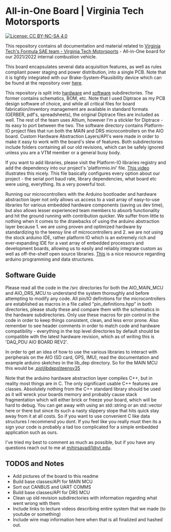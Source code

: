 # All-in-One Board | Virginia Tech Motorsports

[![License: CC BY-NC-SA 4.0](https://img.shields.io/badge/License-CC%20BY--NC--SA%204.0-lightgrey.svg)](https://creativecommons.org/licenses/by-nc-sa/4.0/)

This repository contains all documentation and material related to [Virginia Tech's Formula SAE team - Virginia Tech Motorsports](https://vtmotorsports.weebly.com/) - All-in-One board for our 2021/2022 internal combustion vehicle.

This board encapsulates several data acquisition features, as well as rules compliant power staging and power distribution, into a single PCB. Note that it is tightly integrated with our Brake-System-Plausibility device which can be found at the repository over [here](https://vtmotorsports.weebly.com/). 

This repository is split into [hardware](./hardware) and [software](./software) subdirectories. The former contains schematics, BOM, etc. Note that I used Diptrace as my PCB design software of choice, and while all critical files for board fabrication/inventory management are available in standard formats (GERBER, pdf's, spreadsheets), the original Diptrace files are included as well. The rest of the team uses Altium, however I'm a stickler for Diptrace - its easy to port between the two. The software directory contains Platform-IO project files that run both the MAIN and DRS microcontrollers on the AIO board. Custom Hardware Abstraction Layers/API's were made in order to make it easy to work with the board's slew of features. Both subdirectories include folders containing all our old revisions, which can be safely ignored unless you are a VTM member or a general busy body.  

If you want to add libraries, please visit the Platform-IO libraries registry and add the dependency into our project's 'platformio.ini' file. [This video](https://www.youtube.com/watch?v=buFKeqbafDI) illustrates this nicely. This file basically configures every option about our project - the serial port baud rate, library dependencies, what board etc were using, everything. Its a very powerful tool. 

Running our microcontrollers with the Arduino bootloader and hardware abstraction layer not only allows us access to a vast array of easy-to-use libraries for various embedded hardware components (saving us dev time), but also allows lesser experienced team members to absorb functionality and hit the ground running with contribution quicker. We suffer from little to nothing when it comes to the drawbacks of using the arduino abstraction layer because 1. we are using proven and optimized hardware by standardizing to the teensy line of microcontrollers and 2. we are not using the stock arduino IDE, rather platform IO which is an extremely rich and ever-expanding IDE for a vast array of embedded processors and development boards, allowing us to easily and reliably integrate custom as well as off-the-shelf open source libraries. [This](https://apprize.best/programming/arduino/10.html) is a nice resource regarding arduino programming and data structures.

## Software Guide

Please read all the code in the /src directories for both the AIO_MAIN_MCU and AIO_DRS_MCU to understand the system thoroughly and before attempting to modify any code. All pin/IO definitions for the microcontrollers are established as macros in a file called "pin_definitions.hpp" in both directories, please study these and compare them with the schematics in the hardware subdirectories. Only use these macros for pin control in the code in order to keep things consistent, clean, and less error prone. Also remember to see header comments in order to match code and hardware compatibility - everything in the top level directories by default should be compatible with the latest hardware revision, which as of writing this is 'DAQ_PDU AIO BOARD REV2'.

In order to get an idea of how to use the various libraries to interact with peripherals on the AIO (SD card, GPS, IMU), read the documentation and example arduino sketches in the lib_dep directory. So for the MAIN MCU this would be [.pio\libdeps\teensy35](software\AIO_MAIN_MCU\.pio\libdeps\teensy35)

Note that the arduino hardware abstraction layer compiles C++, but in reality most things are in C. The only significant usable C++ features are classes. Absolutely nothing from the C++ standard library should be used as it will wreck your boards memory and probably cause stack fragmentation which will either brick or freeze your board, which will be hard to debug. You can get away with using an std::string or an std::vector here or there but since its such a nasty slippery slope that hits quick stay away from it at all costs. So if you want to use convenient C like data structures I recommend you dont. If you feel like you really must then its a sign your code is probably a tad too complicated for a simple embedded application such as ours. 

I've tried my best to comment as much as possible, but if you have any questions reach out to me at mihirsavadi1@vt.edu.

## TODOS and Notes

- Add pictures of the board to this readme
- Build base classes/API for MAIN MCU
- Sort out CANBUS and UART COMMS
- Build base classes/API for DRS MCU
- Clean up old revision subdirectories with information regarding what went wrong with them
- Include links to lecture videos describing entire system that we made (to youtube or something)
- Include wire map information here when that is all finalized and hashed out.  